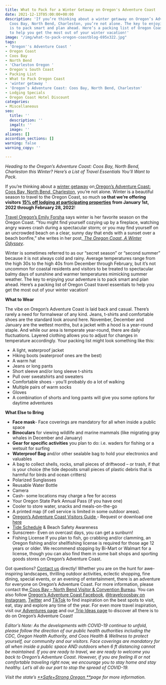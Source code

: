 ```yaml
---
title: What to Pack for a Winter Getaway on Oregon's Adventure Coast
date: 2021-12-13T05:00:00+00:00
description: 'If you’re thinking about a winter getaway on Oregon’s Adventure Coast:
  Coos Bay, North Bend, Charleston, you’re not alone. The key to enjoying your adventure
  is to pack smart and plan ahead. Here’s a packing list of Oregon Coast travel essentials
  to help you get the most out of your winter vacation!'
image: "/img/what-to-pack-oregon-coastblog-695x322.jpg"
tags:
- 'Oregon''s Adventure Coast '
- Oregon Coast
- Coos Bay
- North Bend
- 'Charleston Oregon '
- Oregon's South Coast
- Packing List
- What to Pack Oregon Coast
- 'winter getaway '
- 'Oregon’s Adventure Coast: Coos Bay, North Bend, Charleston'
- Lodging Specials
- Oregon Coast Hotel Discount
categories:
- Miscellaneous
seo:
  title: ''
  description: ''
  imgalt: ''
  image: ''
aliases: []
accordion_sections: []
warning: false
warning_copy: ''

---
```

_Heading to the Oregon’s Adventure Coast: Coos Bay, North Bend, Charleston this Winter? Here’s a List of Travel Essentials You’ll Want to Pack._

If you’re thinking about a [winter getaway](https://www.oregonsadventurecoast.com/blog/ten-things-to-do-this-winter-on-oregon-s-adventure-coast/) on[ Oregon’s Adventure Coast: Coos Bay, North Bend, Charleston](https://www.oregonsadventurecoast.com/adventures/), you’re not alone. Winter is a beautiful season to travel to the Oregon Coast, so much s**o that we’re offering visitors** [**15% off lodging at participating properties**](https://www.oregonsadventurecoast.com/storm15/) **from January 1st, 2022 through February 28, 2022**!

[Travel Oregon’s Emily Forsha](http://traveloregon.com/author/eforsha/) says winter is her favorite season on the Oregon Coast. “You might find yourself cozying up by a fireplace, watching angry waves crash during a spectacular storm; or you may find yourself on an uncrowded beach on a clear, sunny day that ends with a sunset over a beach bonfire,” she writes in her post,[ _The Oregon Coast, A Winter Odyssey_](http://traveloregon.com/trip-ideas/oregon-stories/the-oregon-coast-a-winter-odyssey/%20).

Winter is sometimes referred to as our “secret season” or “second summer” because it is not always cold and rainy. Average temperatures range from the high 30s to the high 40s from December through February, but it’s not uncommon for coastal residents and visitors to be treated to spectacular balmy days of sunshine and warmer temperatures mimicking summer weather. The key to enjoying your adventure is to pack smart and plan ahead. Here’s a packing list of Oregon Coast travel essentials to help you get the most out of your winter vacation!

**What to Wear**

The vibe on Oregon’s Adventure Coast is laid back and casual. There’s rarely a need for formalwear of any kind. Jeans, t-shirts and comfortable shoes are the standard look around here. November, December and January are the wettest months, but a jacket with a hood is a year-round staple. And while our area is temperate year-round, there are daily fluctuations. Layered clothing allows you to adjust for changes in temperature accordingly. Your packing list might look something like this:

* A light, waterproof jacket
* Hiking boots (waterproof ones are the best)
* A warm hat
* Jeans or long pants
* Short sleeve and/or long sleeve t-shirts
* Pull over sweatshirts and sweaters
* Comfortable shoes - you’ll probably do a lot of walking
* Multiple pairs of warm socks
* Gloves
* A combination of shorts and long pants will give you some options for daytime adventures

**What Else to Bring**

* **Face mask**- Face coverings are mandatory for all when inside a public space
* **Binoculars** for viewing wildlife and marine mammals (like migrating gray whales in December and January)
* **Gear for specific activities** you plan to do: i.e. waders for fishing or a wetsuit for surfing
* **Waterproof Bag** and/or other sealable bag to hold your electronics and valuables
* A bag to collect shells, rocks, small pieces of driftwood – or trash, if that is your choice (the tide deposits small pieces of plastic debris that is harmful for birds and ocean critters)
* Polarized Sunglasses
* Reusable Water Bottle
* Camera
* Cash- some locations may charge a fee for access
* Your Oregon State Park Annual Pass (if you have one)
* Cooler to store water, snacks and meals-on-the-go
* A printed map (if cell service is limited in some outdoor areas).
* [Oregon’s Adventure Coast Visitors Guide ](https://www.oregonsadventurecoast.com/img/Oregon-Coast-Visitor-Guide.pdf)- Request or download one [here](https://www.oregonsadventurecoast.com/contact/#contactform)
* [Tide Schedule](https://www.tideschart.com/United-States/Oregon/Coos-County/Coos-Bay/) & Beach Safety Awareness
* Sunscreen- Even on overcast days, you can get a sunburn!
* Fishing License If you plan to fish, go crabbing and/or clamming, an Oregon fishing and/or shellfishing license is required for those age 12 years or older. We recommend stopping by Bi-Mart or Walmart for a license, though you can also find them in some bait shops and sporting goods stores on Oregon’s Adventure Coast.

Got questions? [Contact us](https://www.oregonsadventurecoast.com/contact/) directly! Whether you are on the hunt for awe-inspiring landscapes, thrilling outdoor activities, eclectic shopping, fine dining, special events, or an evening of entertainment, there is an adventure for everyone on Oregon’s Adventure Coast. For more information, please contact the[ Coos Bay – North Bend Visitor & Convention Bureau](https://www.oregonsadventurecoast.com/). You can also follow [Oregon’s Adventure Coast Facebook](https://www.facebook.com/OregonsAdventureCoast/), [@travelcoosbay on Instagram](https://www.instagram.com/travelcoosbay/), [Twitter](https://twitter.com/travelcoosbay?lang=en) and [TikTok](https://www.tiktok.com/@oregonsadventurecoast?lang=en) to find inspiration on the best spots to visit, eat, stay and explore any time of the year. For even more travel inspiration, visit our[ Adventures page](https://www.oregonsadventurecoast.com/adventures) and our[ Trip Ideas page](https://www.oregonsadventurecoast.com/tripideas) to discover all there is to do on Oregon’s Adventure Coast!

_Editor’s Note: As the developments with COVID-19 continue to unfold, please follow the direction of our public health authorities including the CDC, Oregon Health Authority, and Coos Health & Wellness to protect yourself, our community and our visitors. Face coverings are mandatory for all when inside a public space AND outdoors when 6 ft distancing cannot be maintained. If you are ready to travel, we are ready to welcome you back to Oregon’s Adventure Coast. However, if you are feeling ill or not comfortable traveling right now, we encourage you to stay home and stay healthy. Let’s all do our part to stop the spread of COVID-19._

_Visit the state’s_ [_**Safe+Strong Oregon **_](https://www.safestrongoregon.org/)_page for more information._